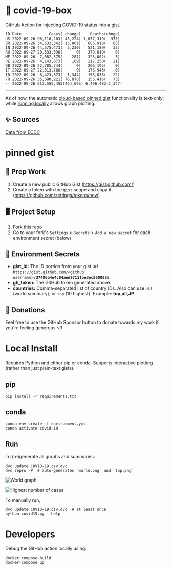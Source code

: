 # 🏥 covid-19-box

GitHub Action for injecting COVID-19 status into a gist.

```
ID Date            Cases( change)    Deaths(chnge)
US 2022-09-26 96,116,203( 45,224) 1,057,319(  373)
BR 2022-09-26 34,533,342( 13,861)   685,918(   85)
IN 2022-09-26 44,575,473(  3,230)   521,189(   32)
RU 2022-09-27 20,533,598(      0)   379,019(    0)
ME 2022-09-26  7,082,575(    287)   323,002(    3)
PE 2022-09-26  4,143,873(    169)   217,250(   21)
GB 2022-09-26 22,785,744(      0)   206,195(    0)
IT 2022-09-27 22,313,760(      0)   176,943(    0)
ID 2022-09-26  6,423,873(  1,344)   158,036(   22)
FR 2022-09-26 35,680,221( 76,878)   155,416(   73)
-- 2022-09-26 613,559,455(464,695) 6,496,482(1,347)
```

---

As of now, the automatic [cloud-based pinned gist](#pinned-gist) functionality is text-only;
while [running locally](#local-install) allows graph plotting.

## ✨ Sources

[Data from ECDC](https://www.ecdc.europa.eu/en/publications-data/download-todays-data-geographic-distribution-covid-19-cases-worldwide)

# pinned gist

## 🎒 Prep Work
1. Create a new public GitHub Gist (https://gist.github.com/)
1. Create a token with the `gist` scope and copy it. (https://github.com/settings/tokens/new)

## 🖥 Project Setup
1. Fork this repo
1. Go to your fork's `Settings` > `Secrets` > `Add a new secret` for each environment secret (below)

## 🤫 Environment Secrets
- **gist_id:** The ID portion from your gist url `https://gist.github.com/<github username>/`**`37496a4e4c84aed9711fbe3ec560888a`**.
- **gh_token:** The GitHub token generated above.
- **countries:** Comma-separated list of country IDs. Also can use `all` (world summary), or `top` (10 highest). Example: **top,all,JP**.

## 💸 Donations

Feel free to use the GitHub Sponsor button to donate towards my work if you're feeling generous <3

# Local Install

Requires Python and either pip or conda. Supports interactive plotting (rather than just plain-text gists).

## pip

```
pip install -r requirements.txt
```

## conda

```
conda env create -f environment.yml
conda activate covid-19
```

## Run

To (re)generate all graphs and summaries:

```
dvc update COVID-19.csv.dvc
dvc repro -P  # auto-generates `world.png` and `top.png`
```

![World graph](world.png)

![Highest number of cases](top.png)

To manually run,

```
dvc update COVID-19.csv.dvc  # at least once
python covid19.py --help
```

# Developers

Debug the GitHub action locally using:

```
docker-compose build
docker-compose up
```
